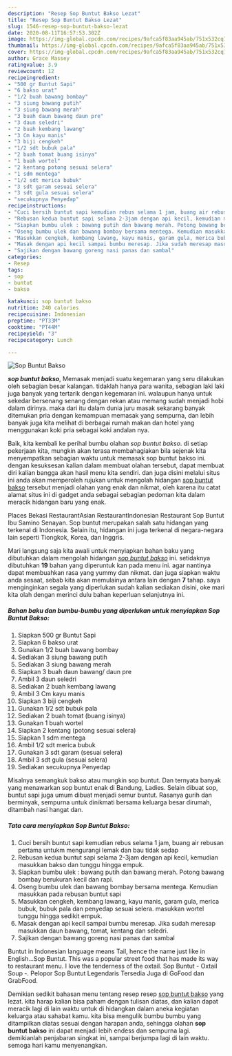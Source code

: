 ```yaml
---
description: "Resep Sop Buntut Bakso Lezat"
title: "Resep Sop Buntut Bakso Lezat"
slug: 1546-resep-sop-buntut-bakso-lezat
date: 2020-08-11T16:57:53.302Z
image: https://img-global.cpcdn.com/recipes/9afca5f83aa945ab/751x532cq70/sop-buntut-bakso-foto-resep-utama.jpg
thumbnail: https://img-global.cpcdn.com/recipes/9afca5f83aa945ab/751x532cq70/sop-buntut-bakso-foto-resep-utama.jpg
cover: https://img-global.cpcdn.com/recipes/9afca5f83aa945ab/751x532cq70/sop-buntut-bakso-foto-resep-utama.jpg
author: Grace Massey
ratingvalue: 3.9
reviewcount: 12
recipeingredient:
- "500 gr Buntut Sapi"
- "6 bakso urat"
- "1/2 buah bawang bombay"
- "3 siung bawang putih"
- "3 siung bawang merah"
- "3 buah daun bawang daun pre"
- "3 daun seledri"
- "2 buah kembang lawang"
- "3 Cm kayu manis"
- "3 biji cengkeh"
- "1/2 sdt bubuk pala"
- "2 buah tomat buang isinya"
- "1 buah wortel"
- "2 kentang potong sesuai selera"
- "1 sdm mentega"
- "1/2 sdt merica bubuk"
- "3 sdt garam sesuai selera"
- "3 sdt gula sesuai selera"
- "secukupnya Penyedap"
recipeinstructions:
- "Cuci bersih buntut sapi kemudian rebus selama 1 jam, buang air rebusan pertama untukm mengurangi lemak dan bau tidak sedap"
- "Rebusan kedua buntut sapi selama 2-3jam dengan api kecil, kemudian masukkan bakso dan tunggu hingga empuk."
- "Siapkan bumbu ulek : bawang putih dan bawang merah. Potong bawang bombay berukuran kecil dan rapi."
- "Oseng bumbu ulek dan bawang bombay bersama mentega. Kemudian masukkan pada rebusan buntut sapi"
- "Masukkan cengkeh, kembang lawang, kayu manis, garam gula, merica bubuk, bubuk pala dan penyedap sesuai selera. masukkan wortel tunggu hingga sedikit empuk."
- "Masak dengan api kecil sampai bumbu meresap. Jika sudah meresap masukkan daun bawang, tomat, kentang dan seledri."
- "Sajikan dengan bawang goreng nasi panas dan sambal"
categories:
- Resep
tags:
- sop
- buntut
- bakso

katakunci: sop buntut bakso 
nutrition: 240 calories
recipecuisine: Indonesian
preptime: "PT33M"
cooktime: "PT44M"
recipeyield: "3"
recipecategory: Lunch

---
```



![Sop Buntut Bakso](https://img-global.cpcdn.com/recipes/9afca5f83aa945ab/751x532cq70/sop-buntut-bakso-foto-resep-utama.jpg)

<b><i>sop buntut bakso</i></b>, Memasak menjadi suatu kegemaran yang seru dilakukan oleh sebagian besar kalangan. tidaklah hanya para wanita, sebagian laki laki juga banyak yang tertarik dengan kegemaran ini. walaupun hanya untuk sekedar bersenang senang dengan rekan atau memang sudah menjadi hobi dalam dirinya. maka dari itu dalam dunia juru masak sekarang banyak ditemukan pria dengan kemampuan memasak yang sempurna, dan lebih banyak juga kita melihat di berbagai rumah makan dan hotel yang menggunakan koki pria sebagai koki andalan nya.

Baik, kita kembali ke perihal bumbu olahan <i>sop buntut bakso</i>. di setiap pekerjaan kita, mungkin akan terasa membahagiakan bila sejenak kita menyempatkan sebagian waktu untuk memasak sop buntut bakso ini. dengan kesuksesan kalian dalam membuat olahan tersebut, dapat membuat diri kalian bangga akan hasil menu kita sendiri. dan juga disini melalui situs ini anda akan memperoleh rujukan untuk mengolah hidangan <u>sop buntut bakso</u> tersebut menjadi olahan yang enak dan nikmat, oleh karena itu catat alamat situs ini di gadget anda sebagai sebagian pedoman kita dalam meracik hidangan baru yang enak.

Places Bekasi RestaurantAsian RestaurantIndonesian Restaurant Sop Buntut Ibu Samino Senayan. Sop buntut merupakan salah satu hidangan yang terkenal di Indonesia. Selain itu, hidangan ini juga terkenal di negara-negara lain seperti Tiongkok, Korea, dan Inggris.


Mari langsung saja kita awali untuk menyiapkan bahan baku yang dibutuhkan dalam mengolah hidangan <u><i>sop buntut bakso</i></u> ini. setidaknya dibutuhkan <b>19</b> bahan yang diperuntuk kan pada menu ini. agar nantinya dapat membuahkan rasa yang yummy dan nikmat. dan juga siapkan waktu anda sesaat, sebab kita akan memulainya antara lain dengan <b>7</b> tahap. saya menginginkan segala yang diperlukan sudah kalian sediakan disini, oke mari kita olah dengan merinci dulu bahan keperluan selanjutnya ini.

<!--inarticleads1-->

##### Bahan baku dan bumbu-bumbu yang diperlukan untuk menyiapkan Sop Buntut Bakso:

1. Siapkan 500 gr Buntut Sapi
1. Siapkan 6 bakso urat
1. Gunakan 1/2 buah bawang bombay
1. Sediakan 3 siung bawang putih
1. Sediakan 3 siung bawang merah
1. Siapkan 3 buah daun bawang/ daun pre
1. Ambil 3 daun seledri
1. Sediakan 2 buah kembang lawang
1. Ambil 3 Cm kayu manis
1. Siapkan 3 biji cengkeh
1. Gunakan 1/2 sdt bubuk pala
1. Sediakan 2 buah tomat (buang isinya)
1. Gunakan 1 buah wortel
1. Siapkan 2 kentang (potong sesuai selera)
1. Siapkan 1 sdm mentega
1. Ambil 1/2 sdt merica bubuk
1. Gunakan 3 sdt garam (sesuai selera)
1. Ambil 3 sdt gula (sesuai selera)
1. Sediakan secukupnya Penyedap


Misalnya semangkuk bakso atau mungkin sop buntut. Dan ternyata banyak yang menawarkan sop buntut enak di Bandung, Ladies. Selain dibuat sop, buntut sapi juga umum dibuat menjadi semur buntut. Rasanya gurih dan berminyak, sempurna untuk dinikmati bersama keluarga besar dirumah, ditambah nasi hangat dan. 

<!--inarticleads2-->

##### Tata cara menyiapkan Sop Buntut Bakso:

1. Cuci bersih buntut sapi kemudian rebus selama 1 jam, buang air rebusan pertama untukm mengurangi lemak dan bau tidak sedap
1. Rebusan kedua buntut sapi selama 2-3jam dengan api kecil, kemudian masukkan bakso dan tunggu hingga empuk.
1. Siapkan bumbu ulek : bawang putih dan bawang merah. Potong bawang bombay berukuran kecil dan rapi.
1. Oseng bumbu ulek dan bawang bombay bersama mentega. Kemudian masukkan pada rebusan buntut sapi
1. Masukkan cengkeh, kembang lawang, kayu manis, garam gula, merica bubuk, bubuk pala dan penyedap sesuai selera. masukkan wortel tunggu hingga sedikit empuk.
1. Masak dengan api kecil sampai bumbu meresap. Jika sudah meresap masukkan daun bawang, tomat, kentang dan seledri.
1. Sajikan dengan bawang goreng nasi panas dan sambal


Buntut in Indonesian language means Tail, hence the name just like in English…Sop Buntut. This was a popular street food that has made its way to restaurant menu. I love the tenderness of the oxtail. Sop Buntut - Oxtail Soup -. Pelopor Sop Buntut Legendaris Tersedia Juga di GoFood dan GrabFood. 

Demikian sedikit bahasan menu tentang resep resep <u>sop buntut bakso</u> yang lezat. kita harap kalian bisa paham dengan tulisan diatas, dan kalian dapat meracik lagi di lain waktu untuk di hidangkan dalam aneka kegiatan keluarga atau sahabat kamu. kita bisa mengulik bumbu bumbu yang ditampilkan diatas sesuai dengan harapan anda, sehingga olahan <b>sop buntut bakso</b> ini dapat menjadi lebih endess dan sempurna lagi. demikianlah penjabaran singkat ini, sampai berjumpa lagi di lain waktu. semoga hari kamu menyenangkan.
